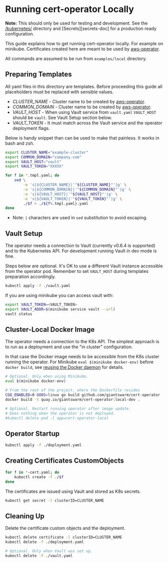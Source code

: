 # Running cert-operator Locally

**Note:** This should only be used for testing and development. See the
[/kubernetes/][kubernetes-dir] directory and [Secrets][secrets-doc] for
a production ready configuration.

[kubernetes-dir]: https://github.com/giantswarm/cert-operator/tree/master/kubernetes
[secrests-doc]: https://github.com/giantswarm/cert-operator#secrets

This guide explains how to get running cert-operator locally. For example on
minikube. Certificates created here are meant to be used by [aws-operator].

All commands are assumed to be run from `examples/local` directory.

[aws-operator]: https://github.com/giantswarm/aws-operator


## Preparing Templates

All yaml files in this directory are templates. Before proceeding this guide
all placeholders must be replaced with sensible values.

- *CLUSTER_NAME* - Cluster name to be created by [aws-operator].
- *COMMON_DOMAIN* - Cluster name to be created by [aws-operator].
- *VAULT_HOST* - When using Vault service from `vault.yaml` `VAULT_HOST` should
  be `vault`. See Vault Setup section below.
- *VAULT_TOKEN* - It must match across the Vault service and the operator
  deployment flags.

Below is handy snippet than can be used to make that painless. It works in bash and zsh.

```bash
export CLUSTER_NAME="example-cluster"
export COMMON_DOMAIN="company.com"
export VAULT_HOST="vault"
export VAULT_TOKEN="XXXXX"

for f in *.tmpl.yaml; do
    sed \
        -e 's|${CLUSTER_NAME}|'"${CLUSTER_NAME}"'|g' \
        -e 's|${COMMON_DOMAIN}|'"${COMMON_DOMAIN}"'|g' \
        -e 's|${VAULT_HOST}|'"${VAULT_HOST}"'|g' \
        -e 's|${VAULT_TOKEN}|'"${VAULT_TOKEN}"'|g' \
        ./$f > ./${f%.tmpl.yaml}.yaml
done
```

- Note: `|` characters are used in `sed` substitution to avoid escaping.


## Vault Setup

The operator needs a connection to Vault (currently v0.6.4 is supported) and to
the Kubernetes API. For development running Vault in dev mode is fine.

Steps below are optional. It's OK to use a different Vault instance accessible
from the operator pod. Remember to set `VAULT_HOST` during templates
preparation accordingly.

```bash
kubectl apply -f ./vault.yaml
```

If you are using minikube you can access vault with:
```bash
export VAULT_TOKEN=<VAULT_TOKEN>
export VAULT_ADDR=$(minikube service vault --url)
vault status
```


## Cluster-Local Docker Image

The operator needs a connection to the K8s API. The simplest approach is to run
as a deployment and use the "in cluster" configuration.

In that case the Docker image needs to be accessible from the K8s cluster
running the operator. For Minikube `eval $(minikube docker-env)` before `docker
build`, see [reusing the Docker daemon] for details.

[reusing the docker daemon]: https://github.com/kubernetes/minikube/blob/master/docs/reusing_the_docker_daemon.md

```bash
# Optional. Only when using Minikube.
eval $(minikube docker-env)

# From the root of the project, where the Dockerfile resides
CGO_ENABLED=0 GOOS=linux go build github.com/giantswarm/cert-operator
docker build -t quay.io/giantswarm/cert-operator:local-dev .

# Optional. Restart running operator after image update.
# Does nothing when the operator is not deployed.
#kubectl delete pod -l app=cert-operator-local
```


## Operator Startup

```bash
kubectl apply -f ./deployment.yaml
```


## Creating Certificates CustomObjects

```bash
for f in *-cert.yaml; do
    kubectl create -f ./$f
done
```

The certificates are issued using Vault and stored as K8s secrets.

```bash
kubectl get secret -l clusterID=CLUSTER_NAME
```


## Cleaning Up

Delete the certificate custom objects and the deployment.

```bash
kubectl delete certificate -l clusterID=CLUSTER_NAME
kubectl delete -f ./deployment.yaml

# Optional. Only when Vault was set up.
kubectl delete -f ./vault.yaml
```
